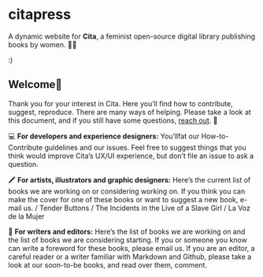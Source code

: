 # citapress

A dynamic website for **Cita**, a feminist open-source digital library publishing books by women. 💪🏻

:)

## Welcome🐣 

Thank you for your interest in Cita. Here you’ll find how to contribute, suggest, reproduce. There are many ways of helping. Please take a look at this document, and if you still have some questions, [reach out](mailto://citabooks@gmail.com). 👀

💻 **For developers and experience designers:** You’llfat our How-to-Contribute guidelines and our issues. Feel free to suggest things that you think would improve Cita’s UX/UI experience, but don’t file an issue to ask a question. 

🖍 **For artists, illustrators and graphic designers:** Here’s the current list of books we are working on or considering working on. If you think you can make the cover for one of these books or want to suggest a new book, e-mail us. / Tender Buttons / The Incidents in the Live of a Slave Girl / La Voz de la Mujer

📖 **For writers and editors:** Here’s the list of books we are working on and the list of books we are considering starting. If you or someone you know can write a foreword for these books, please email us. If you are an editor, a careful reader or a writer familiar with Markdown and Github, please take a look at our soon-to-be books, and read over them, comment.
